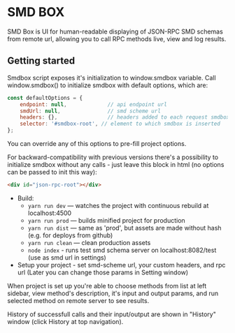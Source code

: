 # SMD BOX

SMD Box is UI for human-readable displaying of JSON-RPC SMD schemas from remote url, allowing you to call RPC methods live, view and log results.

## Getting started
Smdbox script exposes it's initialization to window.smdbox variable. Call window.smdbox() to initialize smdbox with default options, which are:
```javascript
const defaultOptions = {
    endpoint: null,             // api endpoint url
    smdUrl: null,               // smd scheme url
    headers: {},                // headers added to each request smdbox makes
    selector: '#smdbox-root', // element to which smdbox is inserted
};
```
You can override any of this options to pre-fill project options.

For backward-compatibility with previous versions there's a possibility to initialize smdbox without any calls - just leave this block in html (no options can be passed to init this way):
```html
<div id="json-rpc-root"></div>
```

* Build:
    * `yarn run dev` — watches the project with continuous rebuild at localhost:4500
    * `yarn run prod` — builds minified project for production
    * `yarn run dist` — same as 'prod', but assets are made without hash (e.g. for deploys from github)
    * `yarn run clean` — clean production assets
    * `node index` - runs test smd schema server on localhost:8082/test (use as smd url in settings)
* Setup your project - set smd-scheme url, your custom headers, and rpc url (Later you can change those params in Setting window)

When project is set up you're able to choose methods from list at left sidebar, view method's description, it's input and output params, and run selected method on remote server to see results.

History of successfull calls and their input/output are shown in "History" window (click History at top navigation).
